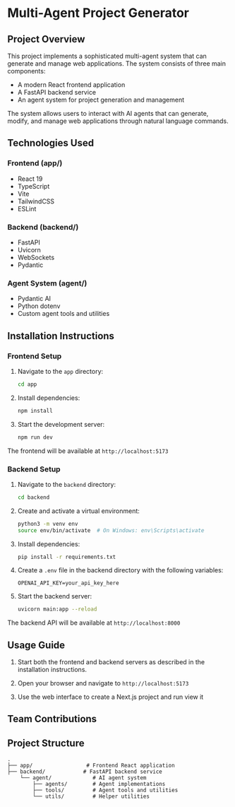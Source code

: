 # Multi-Agent Project Generator

## Project Overview

This project implements a sophisticated multi-agent system that can generate and manage web applications. The system consists of three main components:

- A modern React frontend application
- A FastAPI backend service
- An agent system for project generation and management

The system allows users to interact with AI agents that can generate, modify, and manage web applications through natural language commands.

## Technologies Used

### Frontend (app/)

- React 19
- TypeScript
- Vite
- TailwindCSS
- ESLint

### Backend (backend/)

- FastAPI
- Uvicorn
- WebSockets
- Pydantic

### Agent System (agent/)

- Pydantic AI
- Python dotenv
- Custom agent tools and utilities

## Installation Instructions

### Frontend Setup

1. Navigate to the `app` directory:

   ```bash
   cd app
   ```

2. Install dependencies:

   ```bash
   npm install
   ```

3. Start the development server:
   ```bash
   npm run dev
   ```

The frontend will be available at `http://localhost:5173`

### Backend Setup

1. Navigate to the `backend` directory:

   ```bash
   cd backend
   ```

2. Create and activate a virtual environment:

   ```bash
   python3 -m venv env
   source env/bin/activate  # On Windows: env\Scripts\activate
   ```

3. Install dependencies:

   ```bash
   pip install -r requirements.txt
   ```

4. Create a `.env` file in the backend directory with the following variables:

   ```env
   OPENAI_API_KEY=your_api_key_here
   ```

5. Start the backend server:
   ```bash
   uvicorn main:app --reload
   ```

The backend API will be available at `http://localhost:8000`

## Usage Guide

1. Start both the frontend and backend servers as described in the installation instructions.

2. Open your browser and navigate to `http://localhost:5173`

3. Use the web interface to create a Next.js project and run view it

## Team Contributions

## Project Structure

```
.
├── app/                 # Frontend React application
├── backend/            # FastAPI backend service
    └── agent/             # AI agent system
        ├── agents/        # Agent implementations
        ├── tools/         # Agent tools and utilities
        └── utils/         # Helper utilities
```
